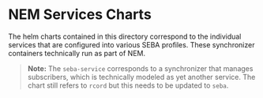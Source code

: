 # NEM Services Charts 

The helm charts contained in this directory correspond to the
individual services that are configured into various SEBA profiles.
These synchronizer containers technically run as part of NEM.

> **Note:** The `seba-service` corresponds to a synchronizer
> that manages subscribers, which is technically modeled as
> yet another service.  The chart still refers to `rcord` but this
> needs to be updated to `seba`.
